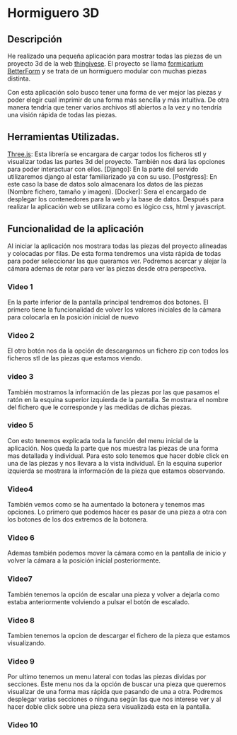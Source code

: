 # Hormiguero 3D
## Descripción
He realizado una pequeña aplicación para mostrar todas las piezas de un proyecto 3d de la web [thingivese](https://www.thingiverse.com/). El proyecto se llama [formicarium BetterForm](https://www.thingiverse.com/thing:2750544) y se trata de un hormiguero modular con muchas piezas distinta.

Con esta aplicación solo busco tener una forma de ver mejor las piezas y poder elegir cual imprimir de una forma más sencilla y más intuitiva. De otra manera tendría que tener varios archivos stl abiertos a la vez y no tendría una visión rápida de todas las piezas. 

## Herramientas Utilizadas. 
 [Three.js](https://threejs.org/): Esta librería se encargara de cargar todos los ficheros stl y visualizar todas las partes 3d del proyecto. También nos dará las opciones para poder interactuar con ellos. 
[Django]: En la parte del servido utilizaremos django al estar familiarizado ya con su uso.
[Postgress]: En este caso la base de datos solo almacenara los datos de las piezas (Nombre fichero, tamaño y imagen).
[Docker]: Sera el encargado de desplegar los contenedores para la web y la base de datos.
Después para realizar la aplicación web se utilizara como es lógico css, html y javascript. 

## Funcionalidad de la aplicación
Al iniciar la aplicación nos mostrara todas las piezas del proyecto alineadas y colocadas por filas. De esta forma tendremos una vista rápida de todas para poder seleccionar las que queramos ver.
Podremos acercar y alejar la cámara ademas de rotar para ver las piezas desde otra perspectiva.
### Video 1

En la parte inferior de la pantalla principal tendremos dos botones. El primero tiene la funcionalidad de volver los valores iniciales de la cámara para colocarla en la posición inicial de nuevo

### Video 2

El otro botón nos da la opción de descargarnos un fichero zip con todos los ficheros stl de las piezas que estamos viendo. 

### video 3

También mostramos la información de las piezas por las que pasamos el ratón en la esquina superior izquierda de la pantalla. Se mostrara el nombre del fichero que le corresponde y las medidas de dichas piezas.
### video 5

Con esto tenemos explicada toda la función del menu inicial de la aplicación. Nos queda la parte que nos muestra las piezas de una forma mas detallada y individual. Para esto solo tenemos que hacer doble click en una de las piezas y nos llevara a la vista individual. En la esquina superior izquierda se mostrara la información de la pieza que estamos observando. 

### Video4
También vemos como se ha aumentado la botonera y tenemos mas opciones. 
Lo primero que podemos hacer es pasar de una pieza a otra con los botones de los dos extremos de la botonera.

### Video 6

Ademas también podemos mover la cámara como en la pantalla de inicio y volver la cámara a la posición inicial posteriormente. 
### Video7

También tenemos la opción de escalar una pieza y volver a dejarla como estaba anteriormente volviendo a pulsar el botón de escalado. 

### Video 8
Tambien tenemos la opcion de descargar el fichero de la pieza que estamos visualizando. 
### Video 9
Por ultimo tenemos un menu lateral con todas las piezas dividas por secciones. Este menu nos da la opción de buscar una pieza que queremos visualizar de una forma mas rápida que pasando de una a otra. Podremos desplegar varias secciones o ninguna según las que nos interese ver y al hacer doble click sobre una pieza sera visualizada esta en la pantalla. 
### Video 10
